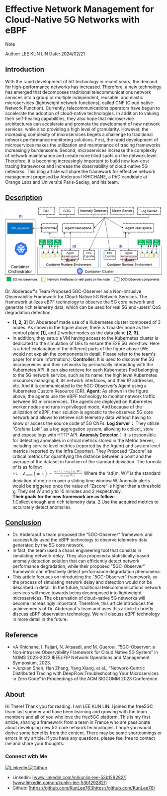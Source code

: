 # Effective Network Management for Cloud-Native 5G Networks with eBPF

>[!NOTE]
> Author: LEE KUN LIN
> Date: 2024/02/21

## Introduction

With the rapid development of 5G technology in recent years, the demand for high-performance networks has increased. Therefore, a new technology has emerged that decomposes traditional telecommunications network services into a group or multiple independent, reusable, and elastic microservices (lightweight network functions), called CNF (Cloud native Network Function). Currently, telecommunications operators have begun to accelerate the adoption of cloud-native technologies. In addition to valuing their self-healing capabilities, they also hope that microservice architectures can accelerate and promote the development of new network services, while also providing a high level of granularity.
However, the increasing complexity of microservices begets a challenge to traditional network performance monitoring solutions. First, the rapid development of microservices makes the utilization and maintenance of tracing frameworks increasingly burdensome. Second, microservices increase the complexity of network maintenance and create more blind spots on the network level. Therefore, it is becoming increasingly important to build new low-cost tracing frameworks and increase the observability of cloud-native 5G networks.
This blog article will share the framework for effective network management proposed by Abderaouf KHICHANE, a PhD candidate at Orange Labs and Université Paris-Saclay, and his team.

## <u>Description</u>

![4-Figure2-1 (1)](./4-Figure2-1%20(1).png)

Dr. Abderaouf's Team Proposed 5GC-Observer as a Non-Intrusive Observability Framework for Cloud-Native 5G Network Services. The framework utilizes eBPF technology to observe the 5G core network and generate rich telemetry data, which can be used for real 5G end-users’ QoS degradation detection.
- **[1, 2, 3**] Dr. Abderaouf made use of a Kubernetes cluster composed of 3 nodes. As shown in the figure above, there is 1 master node as the control plane **[1]**, and 2 worker nodes as the data plane **[2, 3]**.
- In addition, they setup a VM having access to the Kubernetes cluster is dedicated to the simulation of UEs to ensure the E2E 5G workflow.
Here is a brief explanation of the different parts of the figure above (We would not explain the components in detail. Please refer to the team's paper for more information.):
**Controller:** It is used to discover the 5G microservices and their networks by periodically interacting with the Kubernetes API. it can also retrieve for each Kubernetes Pod belonging to the 5G network service, such as its name, the high level Kubernetes resources managing it, its network interfaces, and their IP addresses, etc. And it is communicated to the 5GC-Observer’s Agent using a Kubernetes Custom Resource (CR).
**Agent:** As shown in the figure above, the agents use the eBPF technology to monitor network traffic between 5G microservices. The agents are deployed on Kubernetes worker nodes and runs in privileged mode. And because of the utilization of eBPF, their solution is agnostic to the observed 5G core network and allows to retrieve rich telemetry data without having to know or access the source code of 5G CNFs.
**Log Server：** They utilize ”Grafana Loki” as a log aggregation system, allowing to collect, store and expose logs with HTTP API.
**Anomaly Detector：** It is responsible for detecting anomalies in critical metrics stored in the Metric Server, including service level metrics (reported by the Agent) and system level metrics (reported by the Infra Exporter). They Proposed “Zscore“ as critical metrics for quantifying the distance between a point and the average of the dataset in function of the standard deviation. The formula of is as follow: <br>
<math xmlns="http://www.w3.org/1998/Math/MathML"><mo>&#x2200;</mo><mi mathvariant="normal">t</mi><mo>,</mo><mo>&#xA0;</mo><msub><mi>&#x1B5;</mi><mrow><mi>s</mi><mi>c</mi><mi>o</mi><mi>r</mi><mi>e</mi></mrow></msub><mo>(</mo><mi mathvariant="normal">m</mi><mo>,</mo><mi mathvariant="normal">t</mi><mo>)</mo><mo>=</mo><mfrac><mrow><mi>m</mi><mo>(</mo><mi>t</mi><mo>)</mo><mo>-</mo><mi>avg</mi><mo>(</mo><mi mathvariant="normal">m</mi><mo>,</mo><mi mathvariant="normal">W</mi><mo>)</mo></mrow><mrow><mi>sd</mi><mo>(</mo><mi mathvariant="normal">m</mi><mo>,</mo><mi mathvariant="normal">W</mi><mo>)</mo></mrow></mfrac></math>
Where the “sd(m, W)” is the standard deviation of metric m over a sliding time window W.
Anomaly alerts would be triggered once the value of “Zscore“ is higher than a threshold χ. They set W and χ to 10 minutes and 2 respectively.<br>
**Their goals for the new framework are as follow:**<br>
1.Collect enough and rich telemetry data.
2.Use the acquired metrics to accurately detect anomalies.

## <u>Conclusion</u>
- Dr. Abderaouf's team proposed the "5GC-Observer" framework and successfully used the eBPF technology to observe telemetry data generated by the 5G core network.
- In fact, the team used a chaos engineering tool that consists in simulating network delay. They also proposed a statistically-based anomaly detection solution that can efficiently detect network performance degradation, while their proposed "5GC-Observer" framework can effectively detect performance degradation phenomena.
- This article focuses on introducing the "5GC-Observer" framework, so the process of simulating network delay and detection would not be described in detail.
In the future, traditional telecommunications network services will move towards being decomposed into lightweight microservices. The observation of cloud-native 5G networks will become increasingly important. Therefore, this article introduces the achievements of Dr. Abderaouf's team and uses this article to briefly discuss eBPF observation technology. We will discuss eBPF technology in more detail in the future.

## Reference

- *A Khichane, I. Fajjari, N. Aitsaadi, and M. Gueroui, “5GC-Observer: a Non-intrusive Observability Framework for Cloud Native 5G System” in NOMS 2023-2023 IEEE/IFIP Network Operations and Management Symposium, 2023.
- *Junxian Shen, Han Zhang, Yang Xiang, et al., “Network-Centric Distributed Tracing with DeepFlow:Troubleshooting Your Microservices in Zero Code” in Proceedings of the ACM SIGCOMM 2023 Conference

## About

Hi There! Thank you for reading. I am LEE KUN LIN. I joined the free5GC team last summer and have been learning and growing with the team members and all of you who love the free5GC platform. This is my first article, sharing a framework from a team in France who are passionate about developing new 5G core network technologies. I hope you would derive some benefits from the content. There may be some shortcomings or errors in my article. If you have any questions, please feel free to contact me and share your thoughts.

### Connect with Me

<p align="left">
<a href="www.linkedin.com/in/kunlin-lee-53b129282" target="blank">
 <img align="center"
    src="https://raw.githubusercontent.com/rahuldkjain/github-profile-readme-generator/master/src/images/icons/Social/linked-in-alt.svg"
    alt="Linkedin" height="30" width="40" />
</a>
<a href="https://github.com/KunLee76" target="blank">
   <img align="center"
      src="https://raw.githubusercontent.com/rahuldkjain/github-profile-readme-generator/master/src/images/icons/Social/github.svg"
      alt="Github" height="30" width="40" />
</a>
</p>

- Linkedin: [www.linkedin.com/in/kunlin-lee-53b129282/](www.linkedin.com/in/kunlin-lee-53b129282/)
- Github: [https://github.com/KunLee76](https://github.com/KunLee76)


